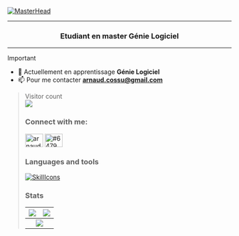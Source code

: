 [![MasterHead](https://i.ibb.co/KxZQV73/banner.png)](https://arnaudcs.io) 
<hr/>
<h3 align="center">Etudiant en master Génie Logiciel</h3>
<hr/>

>[!IMPORTANT]
>
>- 🌱 Actuellement en apprentissage **Génie Logiciel**
>- 📫 Pour me contacter **arnaud.cossu@gmail.com**

><p align="left"> 
>  Visitor count<br>
>  <img src="https://profile-counter.glitch.me/arnaudcs/count.svg" />
></p>
><h3 align="left">Connect with me:</h3>
><p align="left">
><a href="https://linkedin.com/in/arnaud cossu" target="blank"><img align="center" src="https://raw.githubusercontent.com/rahuldkjain/github-profile-readme-generator/master/src/images/icons/Social/linked-in-alt.svg" alt="arnaud cossu" height="30" width="40" /></a>
><a href="https://discord.gg/#6479" target="blank"><img align="center" src="https://raw.githubusercontent.com/rahuldkjain/github-profile-readme-generator/master/src/images/icons/Social/discord.svg" alt="#6479" height="30" width="40" /></a>
></p>
>
><h3 align="left">Languages and tools</h3>
>
>[![SkillIcons](https://skillicons.dev/icons?i=arduino,eclipse,androidstudio,angular,bootstrap,c,cpp,css,express,firebase,git,html,dart,java,js,materialui,mysql,linux,mongodb,react,nodejs,php,vue,vite,py,spring,figma,sass,flutter,gcp,symfony&perline=12)](https://skillicons.dev)
>
><h3 align="left">Stats</h3>
><table>
><thead>
>  <tr>
>    <th><img src="https://github-readme-stats-git-masterrstaa-rickstaa.vercel.app/api?username=arnaudcs&theme=dark&hide_border=true&include_all_commits=true&count_private=true" align="center" /></th>
>    <th><img src="https://github-readme-streak-stats.herokuapp.com/?user=arnaudcs&theme=dark&hide_border=true" align="center" /></th>
>  </tr>
></thead>
><tbody>
>  <tr>
>   <td colspan="2" align="center"><img src="https://github-readme-stats-git-masterrstaa-rickstaa.vercel.app/api/top-langs/?username=arnaudcs&theme=dark&hide_border=true&include_all_commits=true&count_private=true&layout=compact" align="center" /></td>
> </tr>
></tbody>
></table>
